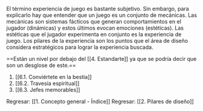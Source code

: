 
El término experiencia de juego es bastante subjetivo. Sin embargo, para explicarlo hay que entender que un juego es un conjunto de mecánicas. Las mecánicas son sistemas fácticos que generan comportamientos en el jugador (dinámicas) y estos últimos evocan emociones (estéticas). Las estéticas que el jugador experimenta en conjunto es la experiencia de juego. Los pilares de la experiencia son los puntos que el área de diseño considera estratégicos para lograr la experiencia buscada.

==Están un nivel por debajo del [[4. Estandarte]] ya que se podría decir que son un desglose de este.==

1. [[6.1. Conviértete en la bestia]]
2. [[6.2. Travesía espiritual]]
3. [[6.3. Jefes memorables]]


Regresar: [[1. Concepto general - Índice]]
Regresar: [[2. Pilares de diseño]]